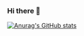 ### Hi there 👋

[![Anurag's GitHub stats](https://github-readme-stats.vercel.app/api?username=thomas-baskin)](https://github.com/anuraghazra/github-readme-stats)


<!--
**thomas-baskin/thomas-baskin** is a ✨ _special_ ✨ repository because its `README.md` (this file) appears on your GitHub profile.

Here are some ideas to get you started:

- 🔭 I’m currently working on ...
- 🌱 I’m currently learning ...
- 👯 I’m looking to collaborate on ...
- 🤔 I’m looking for help with ...
- 💬 Ask me about ...
- 📫 How to reach me: ...
- 😄 Pronouns: ...
- ⚡ Fun fact: ...
-->
